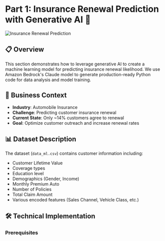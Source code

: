 # Part 1: Insurance Renewal Prediction with Generative AI 🔮

![Insurance Renewal Prediction](https://decoratex.biz/bsn/fr/static/img/a/42515/466437/77586.jpg)

## 📋 Overview

This section demonstrates how to leverage generative AI to create a machine learning model for predicting insurance renewal likelihood. We use Amazon Bedrock's Claude model to generate production-ready Python code for data analysis and model training.

## 🎯 Business Context

- **Industry**: Automobile Insurance
- **Challenge**: Predicting customer insurance renewal
- **Current State**: Only ~14% customers agree to renewal
- **Goal**: Optimize customer outreach and increase renewal rates

## 📊 Dataset Description

The dataset (`data_ml.csv`) contains customer information including:
- Customer Lifetime Value
- Coverage types
- Education level
- Demographics (Gender, Income)
- Monthly Premium Auto
- Number of Policies
- Total Claim Amount
- Various encoded features (Sales Channel, Vehicle Class, etc.)

## 🛠️ Technical Implementation

### Prerequisites 